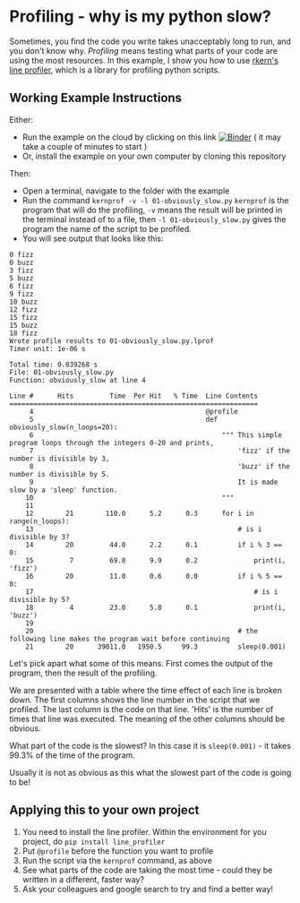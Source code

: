# Profiling - why is my python slow?
Sometimes, you find the code you write takes unacceptably long to run, and you don't know why.
*Profiling* means testing what parts of your code are using the most resources.
In this example, I show you how to use [rkern's line profiler](https://github.com/pyutils/line_profiler), which is a library for profiling python scripts.

## Working Example Instructions
Either:
* Run the example on the cloud by clicking on this link 
[![Binder](https://mybinder.org/badge_logo.svg)](https://mybinder.org/v2/gh/C-H-Simpson/profiling_example/master) ( it may take a couple of minutes to start )
* Or, install the example on your own computer by cloning this repository

Then:
* Open a terminal, navigate to the folder with the example
* Run the command
	`kernprof -v -l 01-obviously_slow.py`
 `kernprof` is the program that will do the profiling, `-v` means the result will be printed in the terminal instead of to a file, then `-l 01-obviously_slow.py` gives the program the name of the script to be profiled.
* You will see output that looks like this:
```
0 fizz
0 buzz
3 fizz
5 buzz
6 fizz
9 fizz
10 buzz
12 fizz
15 fizz
15 buzz
18 fizz
Wrote profile results to 01-obviously_slow.py.lprof
Timer unit: 1e-06 s

Total time: 0.039268 s
File: 01-obviously_slow.py
Function: obviously_slow at line 4

Line #      Hits         Time  Per Hit   % Time  Line Contents
==============================================================
     4                                           @profile
     5                                           def obviously_slow(n_loops=20):
     6                                               """ This simple program loops through the integers 0-20 and prints,
     7                                                   'fizz' if the number is divisible by 3,
     8                                                   'buzz' if the number is divisible by 5.
     9                                                   It is made slow by a 'sleep' function.
    10                                               """
    11                                           
    12        21        110.0      5.2      0.3      for i in range(n_loops):
    13                                                   # is i divisible by 3?
    14        20         44.0      2.2      0.1          if i % 3 == 0:
    15         7         69.0      9.9      0.2              print(i, 'fizz')
    16        20         11.0      0.6      0.0          if i % 5 == 0:
    17                                                       # is i divisible by 5?
    18         4         23.0      5.8      0.1              print(i, 'buzz')
    19                                           
    20                                                   # the following line makes the program wait before continuing
    21        20      39011.0   1950.5     99.3          sleep(0.001)
```

Let's pick apart what some of this means.
First comes the output of the program, then the result of the profiling.

We are presented with a table where the time effect of each line is broken down. The first columns shows the line number in the script that we profiled. The last column is the code on that line.
'Hits' is the number of times that line was executed. The meaning of the other columns should be obvious.

What part of the code is the slowest? In this case it is `sleep(0.001)` - it takes 99.3% of the time of the program.


Usually it is not as obvious as this what the slowest part of the code is going to be!

## Applying this to your own project
1. You need to install the line profiler. Within the environment for you project, do
 `pip install line_profiler`
2. Put `@profile` before the function you want to profile
3. Run the script via the `kernprof` command, as above
4. See what parts of the code are taking the most time - could they be written in a different, faster way? 
5. Ask your colleagues and google search to try and find a better way!
